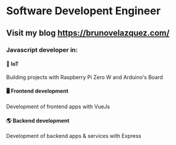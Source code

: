 # Software Developent Engineer

## Visit my blog https://brunovelazquez.com/

### Javascript developer in:

#### 🚀 IoT 

Building projects with Raspberry Pi Zero W and Arduino's Board

#### 🖥 Frontend development

Development of frontend apps with VueJs

#### 🌎 Backend development

Development of backend apps & services with Express
